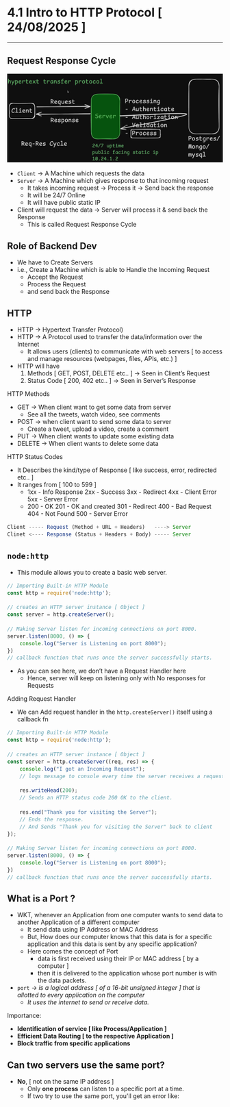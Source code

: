 # 4.1 Intro to HTTP Protocol [ 24/08/2025 ]

---
## Request Response Cycle

![image.png](image.png)

- `Client` → A Machine which requests the data
- `Server` → A Machine which gives response to that incoming request
    - It takes incoming request → Process it → Send back the response
    - It will be 24/7 Online
    - It will have public static IP
- Client will request the data → Server will process it & send back the Response
    - This is called Request Response Cycle

## Role of Backend Dev

- We have to Create Servers
- i.e., Create a Machine which is able to Handle the Incoming Request
    - Accept the Request
    - Process the Request
    - and send back the Response

## HTTP

- HTTP → Hypertext Transfer Protocol)
- HTTP → A Protocol used to transfer the data/information over the Internet
    - It allows users (clients) to communicate with web servers [ to access and manage resources (webpages, files, APIs, etc.) ]
- HTTP will have
    1. Methods [ GET, POST, DELETE etc.. ] → Seen in Client’s Request
    2. Status Code [ 200, 402 etc.. ] → Seen in Server’s Response

HTTP Methods

- GET → When client want to get some data from server
    - See all the tweets, watch video, see comments
- POST → when client want to send some data to server
    - Create a tweet, upload a video, create a comment
- PUT → When client wants to update some existing data
- DELETE → When client wants to delete some data

HTTP Status Codes

- It Describes the kind/type of Response [ like success, error, redirected  etc.. ]
- It ranges from [ 100 to 599 ]
    - 1xx - Info Response
    2xx - Success
    3xx - Redirect
    4xx - Client Error
    5xx - Server Error
    - 200 - OK
    201 - OK and created
    301 - Redirect
    400 - Bad Request
    404 - Not Found
    500 - Server Error

```jsx
Client ----- Request (Method + URL + Headers)   ----> Server
Clinet <---- Response (Status + Headers + Body) ----- Server
```

## `node:http`

- This module allows you to create a basic web server.

```jsx
// Importing Built-in HTTP Module
const http = require('node:http');

// creates an HTTP server instance [ Object ]
const server = http.createServer();

// Making Server listen for incoming connections on port 8000.
server.listen(8000, () => {
    console.log("Server is Listening on port 8000");
})
// callback function that runs once the server successfully starts.
```

- As you can see here, we don’t have a Request Handler here
    - Hence, server will keep on listening only with No responses for Requests

Adding Request Handler

- We can Add request handler in the `http.createServer()` itself using a callback fn

```jsx
// Importing Built-in HTTP Module
const http = require('node:http');

// creates an HTTP server instance [ Object ]
const server = http.createServer((req, res) => {
    console.log("I got an Incoming Request");
    // logs message to console every time the server receives a request.

    res.writeHead(200);
    // Sends an HTTP status code 200 OK to the client.

    res.end("Thank you for visiting the Server");
    // Ends the response.
    // And Sends "Thank you for visiting the Server" back to client
});

// Making Server listen for incoming connections on port 8000.
server.listen(8000, () => {
    console.log("Server is Listening on port 8000");
})
// callback function that runs once the server successfully starts.
```

## What is a Port ?

- WKT, whenever an Application from one computer wants to send data to another Application of a different computer
    - It send data using IP Address or  MAC Address
    - But, How does our computer knows that this data is for a specific application and this data is sent by any specific application?
    - Here comes the concept of Port
        - data is first received using their IP or MAC address [ by a computer ]
        - then it is delivered to the application whose port number is with the data packets.
- `port` → *is a logical address [ of a 16-bit unsigned integer ] that is allotted to every application on the computer*
    - *It uses the internet to send or receive data.*

Importance:

- **Identification of service [ like Process/Application ]**
- **Efficient Data Routing [ to the respective Application ]**
- **Block traffic from specific applications**

## Can two servers use the same port?

- **No**, [ not on the same IP address ]
    - Only **one process** can listen to a specific port at a time.
    - If two try to use the same port, you'll get an error like: